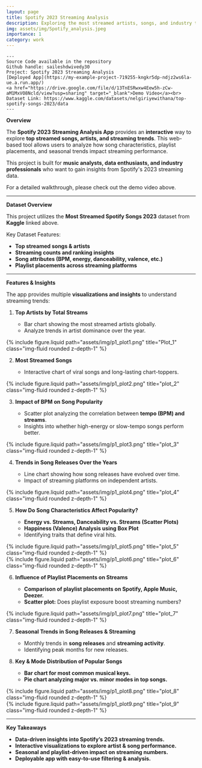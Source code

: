 ```yaml
---
layout: page
title: Spotify 2023 Streaming Analysis
description: Exploring the most streamed artists, songs, and industry trends of 2023 through interactive data visualization.
img: assets/img/Spotify_analysis.jpeg
importance: 1
category: work
---
```


    ---
    Source Code available in the repository
    Github handle: saileshdwivedy30
    Project: Spotify 2023 Streaming Analysis
    [Deployed App](https://my-example-project-719255-kngkr5dp-ndjz2ws6la-ue.a.run.app/)
    <a href="https://drive.google.com/file/d/13TnESRwxw4Eew5h-zCw-aM1MxVO8Ncld/view?usp=sharing" target="_blank">Demo Video</a><br>
    Dataset Link: https://www.kaggle.com/datasets/nelgiriyewithana/top-spotify-songs-2023/data    
    ---

**Overview**

The **Spotify 2023 Streaming Analysis App** provides an **interactive** way to explore **top streamed songs, artists, and streaming trends**. This web-based tool allows users to analyze how song characteristics, playlist placements, and seasonal trends impact streaming performance.

This project is built for **music analysts, data enthusiasts, and industry professionals** who want to gain insights from Spotify's 2023 streaming data.

For a detailed walkthrough, please check out the demo video above.

---

**Dataset Overview**

This project utilizes the **Most Streamed Spotify Songs 2023** dataset from **Kaggle** linked above.

Key Dataset Features:

   - **Top streamed songs & artists**
   - **Streaming counts and ranking insights**
   - **Song attributes (BPM, energy, danceability, valence, etc.)**
   - **Playlist placements across streaming platforms**

---

**Features & Insights**

The app provides multiple **visualizations and insights** to understand streaming trends:

   1. **Top Artists by Total Streams**

      - Bar chart showing the most streamed artists globally.
      - Analyze trends in artist dominance over the year.

<div class="row">
    <div class="col-sm mt-3 mt-md-0">
        {% include figure.liquid path="assets/img/p1_plot1.png" title="Plot_1" class="img-fluid rounded z-depth-1" %}
    </div>
</div>

   2. **Most Streamed Songs**

      - Interactive chart of viral songs and long-lasting chart-toppers.
  
<div class="row">
    <div class="col-sm mt-3 mt-md-0">
        {% include figure.liquid path="assets/img/p1_plot2.png" title="plot_2" class="img-fluid rounded z-depth-1" %}
    </div>
</div>

   3. **Impact of BPM on Song Popularity**

      - Scatter plot analyzing the correlation between **tempo (BPM) and streams**.
      - Insights into whether high-energy or slow-tempo songs perform better.

<div class="row">
    <div class="col-sm mt-3 mt-md-0">
        {% include figure.liquid path="assets/img/p1_plot3.png" title="plot_3" class="img-fluid rounded z-depth-1" %}
    </div>
</div>

   4. **Trends in Song Releases Over the Years**

      - Line chart showing how song releases have evolved over time.
      - Impact of streaming platforms on independent artists.

<div class="row">
    <div class="col-sm mt-3 mt-md-0">
        {% include figure.liquid path="assets/img/p1_plot4.png" title="plot_4" class="img-fluid rounded z-depth-1" %}
    </div>
</div>

   5. **How Do Song Characteristics Affect Popularity?**

      - **Energy vs. Streams, Danceability vs. Streams (Scatter Plots)**
      - **Happiness (Valence) Analysis using Box Plot**
      - Identifying traits that define viral hits.
  
<div class="row">
    <div class="col-sm mt-3 mt-md-0">
        {% include figure.liquid path="assets/img/p1_plot5.png" title="plot_5" class="img-fluid rounded z-depth-1" %}
    </div>
</div>

   
<div class="row">
     <div class="col-sm mt-3 mt-md-0">
         {% include figure.liquid path="assets/img/p1_plot6.png" title="plot_6" class="img-fluid rounded z-depth-1" %}
     </div>
</div>

6. **Influence of Playlist Placements on Streams**

      - **Comparison of playlist placements on Spotify, Apple Music, Deezer.**
      - **Scatter plot:** Does playlist exposure boost streaming numbers?

<div class="row">
    <div class="col-sm mt-3 mt-md-0">
        {% include figure.liquid path="assets/img/p1_plot7.png" title="plot_7" class="img-fluid rounded z-depth-1" %}
    </div>
</div>



7. **Seasonal Trends in Song Releases & Streaming**

      - Monthly trends in **song releases** and **streaming activity**.
      - Identifying peak months for new releases.

8. **Key & Mode Distribution of Popular Songs**

      - **Bar chart for most common musical keys.**
      - **Pie chart analyzing major vs. minor modes in top songs.**

<div class="row">
     <div class="col-sm mt-3 mt-md-0">
         {% include figure.liquid path="assets/img/p1_plot8.png" title="plot_8" class="img-fluid rounded z-depth-1" %}
     </div>
</div>

<div class="row">
     <div class="col-sm mt-3 mt-md-0">
         {% include figure.liquid path="assets/img/p1_plot9.png" title="plot_9" class="img-fluid rounded z-depth-1" %}
     </div>
</div>

---

**Key Takeaways**

- **Data-driven insights into Spotify’s 2023 streaming trends.**
- **Interactive visualizations to explore artist & song performance.**
- **Seasonal and playlist-driven impact on streaming numbers.**
- **Deployable app with easy-to-use filtering & analysis.**

